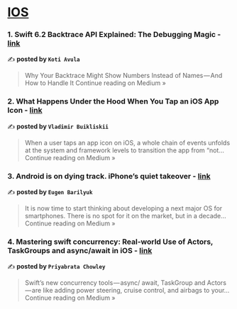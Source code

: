 
<h1><a href=https://medium.com/tag/ios/recommended target="_blank" rel="noopener noreferrer">IOS</a></h1>
<h3>1. Swift 6.2 Backtrace API Explained: The Debugging Magic - <a href="https://medium.com/@koteshpatel6/swift-6-2-backtrace-api-explained-the-debugging-magic-bc5813f46ca5?source=rss------ios-5" target="_blank" rel="noopener noreferrer">link</a></h3>

✍️ **posted by `Koti Avula`**

<blockquote>Why Your Backtrace Might Show Numbers Instead of Names — And How to Handle It
Continue reading on Medium »</blockquote>

<h3>2. What Happens Under the Hood When You Tap an iOS App Icon - <a href="https://medium.com/@dinozavr2005/what-happens-under-the-hood-when-you-tap-an-ios-app-icon-a40c03bc1e6d?source=rss------ios-5" target="_blank" rel="noopener noreferrer">link</a></h3>

✍️ **posted by `Vladimir Buikliskii`**

<blockquote>When a user taps an app icon on iOS, a whole chain of events unfolds at the system and framework levels to transition the app from “not…
Continue reading on Medium »</blockquote>

<h3>3. Android is on dying track. iPhone’s quiet takeover - <a href="https://eugen-barilyuk.medium.com/android-is-on-dying-track-iphones-quiet-takeover-035995a177c7?source=rss------ios-5" target="_blank" rel="noopener noreferrer">link</a></h3>

✍️ **posted by `Eugen Barilyuk`**

<blockquote>It is now time to start thinking about developing a next major OS for smartphones. There is no spot for it on the market, but in a decade…
Continue reading on Medium »</blockquote>

<h3>4. Mastering swift concurrency: Real-world Use of Actors, TaskGroups and async/await in iOS - <a href="https://medium.com/@prchowley/mastering-swift-concurrency-real-world-use-of-actors-taskgroups-and-async-await-in-ios-f92db4981ff5?source=rss------ios-5" target="_blank" rel="noopener noreferrer">link</a></h3>

✍️ **posted by `Priyabrata Chowley`**

<blockquote>Swift’s new concurrency tools — async/ await, TaskGroup and Actors — are like adding power steering, cruise control, and airbags to your…
Continue reading on Medium »</blockquote>

